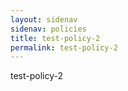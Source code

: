 ```yaml
---
layout: sidenav
sidenav: policies
title: test-policy-2
permalink: test-policy-2
---
```

test-policy-2